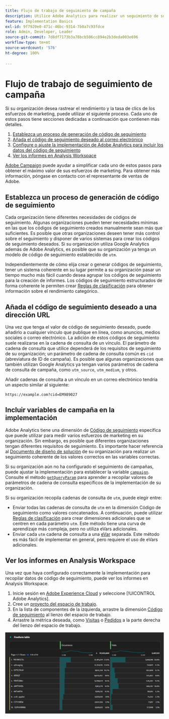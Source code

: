 ```yaml
---
title: Flujo de trabajo de seguimiento de campaña
description: Utilice Adobe Analytics para realizar un seguimiento de sus esfuerzos de marketing.
feature: Implementation Basics
exl-id: 9f7920e0-471c-46bc-9314-7b0a7c93fdce
role: Admin, Developer, Leader
source-git-commit: 7d8df7173b3a78bcb506cc894e2b3deda003e696
workflow-type: tm+mt
source-wordcount: '576'
ht-degree: 100%

---
```


# Flujo de trabajo de seguimiento de campaña

Si su organización desea rastrear el rendimiento y la tasa de clics de los esfuerzos de marketing, puede utilizar el siguiente proceso. Cada uno de estos pasos tiene secciones dedicadas a continuación que contienen más detalles.

1. [Establezca un proceso de generación de código de seguimiento](#establish-a-tracking-code-generation-process)
1. [Añada el código de seguimiento deseado al correo electrónico](#add-the-desired-tracking-code-to-the-email)
1. [Configure o ajuste la implementación de Adobe Analytics para incluir los datos del código de seguimiento](#include-campaign-variables-in-your-implementation)
1. [Ver los informes en Analysis Workspace](#view-the-reports-in-analysis-workspace)

[Adobe Campaign](https://business.adobe.com/es/products/campaign/adobe-campaign.html) puede ayudar a simplificar cada uno de estos pasos para obtener el máximo valor de sus esfuerzos de marketing. Para obtener más información, póngase en contacto con el representante de ventas de Adobe.

## Establezca un proceso de generación de código de seguimiento

Cada organización tiene diferentes necesidades de códigos de seguimiento. Algunas organizaciones pueden tener necesidades mínimas en las que los códigos de seguimiento creados manualmente sean más que suficientes. Es posible que otras organizaciones deseen tener más control sobre el seguimiento y disponer de varios sistemas para crear los códigos de seguimiento deseados. Si su organización utiliza Google Analytics además de Adobe Analytics, es posible que su organización ya tenga un modelo de código de seguimiento establecido de `utm`.

Independientemente de cómo elija crear o generar códigos de seguimiento, tener un sistema coherente en su lugar permite a su organización pasar un tiempo mucho más fácil cuando desea agrupar los códigos de seguimiento para la creación de informes. Los códigos de seguimiento estructurados de forma coherente le permiten crear [Reglas de clasificación](/help/components/classifications/crb/classification-rule-builder.md) para obtener información sobre el rendimiento categórico.

## Añada el código de seguimiento deseado a una dirección URL

Una vez que tenga el valor de código de seguimiento deseado, puede añadirlo a cualquier vínculo que publique en línea, como anuncios, medios sociales o correo electrónico. La adición de estos códigos de seguimiento suele realizarse en la cadena de consulta de un vínculo. El parámetro de cadena de consulta que utilice dependerá de los requisitos de seguimiento de su organización; un parámetro de cadena de consulta común es `cid` (abreviatura de ID de campaña). Es posible que algunas organizaciones que también utilizan Google Analytics ya tengan varios parámetros de cadena de consulta de campaña, como `utm_source`, `utm_medium`, y otros.

Añadir cadenas de consulta a un vínculo en un correo electrónico tendría un aspecto similar al siguiente:

```text
https://example.com?cid=EM989027
```

## Incluir variables de campaña en la implementación

Adobe Analytics tiene una dimensión de [Código de seguimiento](/help/components/dimensions/tracking-code.md) específica que puede utilizar para medir varios esfuerzos de marketing en su organización. Sin embargo, es posible que diferentes organizaciones tengan diferentes requisitos de seguimiento. Es importante hacer referencia al [Documento de diseño de solución](../prepare/solution-design.md) de su organización para realizar un seguimiento coherente de los valores correctos en las variables correctas.

Si su organización aún no ha configurado el seguimiento de campañas, puede ajustar la implementación para establecer la variable [`campaign`](/help/implement/vars/page-vars/campaign.md). Consulte el método [`getQueryParam`](/help/implement/vars/plugins/getqueryparam.md) para aprender a recopilar valores de parámetros de cadena de consulta específicos de la implementación de su organización.

Si su organización recopila cadenas de consulta de `utm`, puede elegir entre:

* Enviar todas las cadenas de consulta de `utm` en la dimensión Código de seguimiento como valores concatenados. A continuación, puede utilizar [Reglas de clasificación](/help/components/classifications/crb/classification-rule-builder.md) para crear dimensiones adicionales que se centren en cada parámetro `utm`. Este método tiene una curva de aprendizaje más compleja, pero no utiliza eVars adicionales.
* Enviar cada `utm` cadena de consulta a una [eVar](/help/components/dimensions/evar.md) separada. Este método es más fácil de implementar en general, pero requiere el uso de eVars adicionales.

## Ver los informes en Analysis Workspace

Una vez que haya configurado correctamente la implementación para recopilar datos de código de seguimiento, puede ver los informes en Analysis Workspace.

1. Inicie sesión en [Adobe Experience Cloud](https://experience.adobe.com) y seleccione [!UICONTROL Adobe Analytics].
1. Cree un [proyecto del espacio de trabajo](/help/analyze/analysis-workspace/build-workspace-project/freeform-overview.md).
1. En la lista de componentes de la izquierda, arrastre la dimensión [Código de seguimiento](/help/components/dimensions/tracking-code.md) al lienzo del espacio de trabajo.
1. Arrastre la métrica deseada, como [Visitas](/help/components/metrics/visits.md) o [Pedidos](/help/components/metrics/orders.md) a la parte derecha del lienzo del espacio de trabajo.

![Informe de seguimiento de la campaña](../assets/campaign-tracking-report.png)
